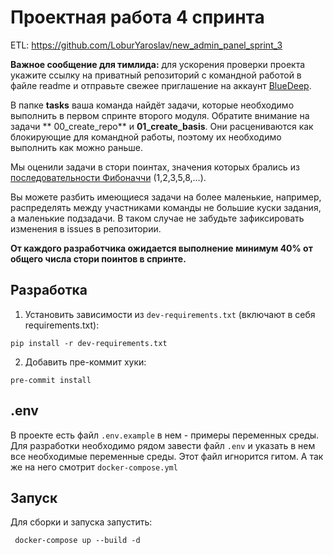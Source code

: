 # Проектная работа 4 спринта

ETL: https://github.com/LoburYaroslav/new_admin_panel_sprint_3

**Важное сообщение для тимлида:** для ускорения проверки проекта укажите ссылку на приватный репозиторий с командной работой в файле readme
и отправьте свежее приглашение на аккаунт [BlueDeep](https://github.com/BigDeepBlue).

В папке **tasks** ваша команда найдёт задачи, которые необходимо выполнить в первом спринте второго модуля. Обратите внимание на задачи **
00_create_repo** и **01_create_basis**. Они расцениваются как блокирующие для командной работы, поэтому их необходимо выполнить как можно
раньше.

Мы оценили задачи в стори поинтах, значения которых брались
из [последовательности Фибоначчи](https://ru.wikipedia.org/wiki/Числа_Фибоначчи) (1,2,3,5,8,…).

Вы можете разбить имеющиеся задачи на более маленькие, например, распределять между участниками команды не большие куски задания, а
маленькие подзадачи. В таком случае не забудьте зафиксировать изменения в issues в репозитории.

**От каждого разработчика ожидается выполнение минимум 40% от общего числа стори поинтов в спринте.**

## Разработка

1. Установить зависимости из `dev-requirements.txt` (включают в себя requirements.txt):

```shell
pip install -r dev-requirements.txt
```

2. Добавить пре-коммит хуки:

```shell
pre-commit install
```

## .env

В проекте есть файл `.env.example` в нем - примеры переменных среды. Для разработки необходимо рядом завести файл `.env` и указать в нем все
необходимые переменные среды. Этот файл игнорится гитом. А так же на него смотрит `docker-compose.yml`

## Запуск

Для сборки и запуска запустить:

```shell
 docker-compose up --build -d
```
